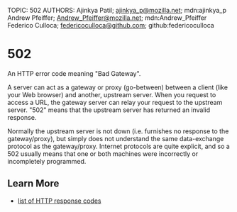 TOPIC: 502
AUTHORS: Ajinkya Patil; ajinkya_p@mozilla.net; mdn:ajinkya_p
         Andrew Pfeiffer; Andrew_Pfeiffer@mozilla.net; mdn:Andrew_Pfeiffer
         Federico Culloca; federicoculloca@github.com; github:federicoculloca

# 502

An HTTP error code meaning "Bad Gateway".

A server can act as a gateway or proxy (go-between) between a client (like your Web browser) and another,
upstream server. When you request to access a URL, the gateway server can relay your request to the
upstream server. "502" means that the upstream server has returned an invalid response.

Normally the upstream server is not down (i.e. furnishes no response to the gateway/proxy), but simply
does not understand the same data-exchange protocol as the gateway/proxy.
Internet protocols are quite explicit,
and so a 502 usually means that one or both machines were incorrectly or incompletely programmed.

## Learn More

- [list of HTTP response codes](https://developer.mozilla.org/en-US/docs/Web/HTTP/Response_codes)
